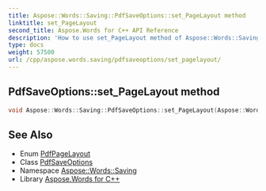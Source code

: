 ```yaml
---
title: Aspose::Words::Saving::PdfSaveOptions::set_PageLayout method
linktitle: set_PageLayout
second_title: Aspose.Words for C++ API Reference
description: 'How to use set_PageLayout method of Aspose::Words::Saving::PdfSaveOptions class in C++.'
type: docs
weight: 57500
url: /cpp/aspose.words.saving/pdfsaveoptions/set_pagelayout/
---
```

## PdfSaveOptions::set_PageLayout method




```cpp
void Aspose::Words::Saving::PdfSaveOptions::set_PageLayout(Aspose::Words::Saving::PdfPageLayout value)
```

## See Also

* Enum [PdfPageLayout](../../pdfpagelayout/)
* Class [PdfSaveOptions](../)
* Namespace [Aspose::Words::Saving](../../)
* Library [Aspose.Words for C++](../../../)
